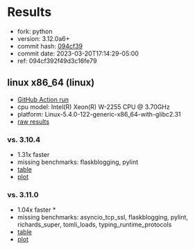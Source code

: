 # Results

- fork: python
- version: 3.12.0a6+
- commit hash: [094cf39](https://github.com/python/cpython/commit/094cf39)
- commit date: 2023-03-20T17:14:29-05:00
- ref: 094cf392f49d3c16fe79

## linux x86_64 (linux)

- [GitHub Action run](https://github.com/faster-cpython/benchmarking/actions/runs/4475369618)
- cpu model: Intel(R) Xeon(R) W-2255 CPU @ 3.70GHz
- platform: Linux-5.4.0-122-generic-x86_64-with-glibc2.31
- [raw results](bm-20230320-linux-x86_64-python-094cf392f49d3c16fe79-3.12.0a6%2B-094cf39.json)

### vs. 3.10.4

- 1.31x faster
- missing benchmarks: flaskblogging, pylint
- [table](bm-20230320-linux-x86_64-python-094cf392f49d3c16fe79-3.12.0a6%2B-094cf39-vs-3.10.4.md)
- [plot](bm-20230320-linux-x86_64-python-094cf392f49d3c16fe79-3.12.0a6%2B-094cf39-vs-3.10.4.png)

### vs. 3.11.0

- 1.04x faster \*
- missing benchmarks: asyncio_tcp_ssl, flaskblogging, pylint, richards_super, tomli_loads, typing_runtime_protocols
- [table](bm-20230320-linux-x86_64-python-094cf392f49d3c16fe79-3.12.0a6%2B-094cf39-vs-3.11.0.md)
- [plot](bm-20230320-linux-x86_64-python-094cf392f49d3c16fe79-3.12.0a6%2B-094cf39-vs-3.11.0.png)

